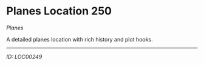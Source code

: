 # Planes Location 250

*Planes*

A detailed planes location with rich history and plot hooks.

---
*ID: LOC00249*
